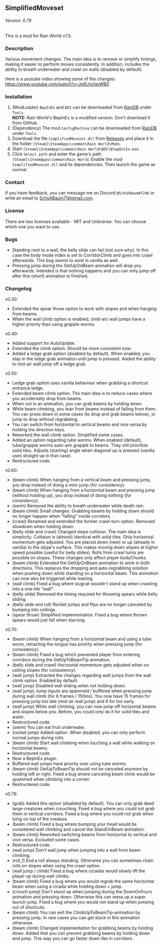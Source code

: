 ## SimplifiedMoveset
###### Version: 0.79

This is a mod for Rain World v1.5.

### Description
Various movement changes. The main idea is to remove or simplify timings, making it easier to perform moves consistently. In addition, includes the ability to breath underwater and crawl on walls (disabled by default).  
  
Here is a youtube video showing some of the changes: https://www.youtube.com/watch?v=Jp6UyUgoWB0

### Installation
1. (ModLoader) `BepInEx` and `BOI` can be downloaded from [RainDB](https://www.raindb.net/) under `Tools`.  
  **NOTE:** Rain World's BepInEx is a modified version. Don't download it from GitHub.  
2. (Dependency) The mod `ConfigMachine` can be downloaded from [RainDB](https://www.raindb.net/) under `Tools`.
3. Download the file  `SimplifiedMoveset.dll` from [Releases](https://github.com/SchuhBaum/SimplifiedMoveset/releases) and place it in the folder `[Steam]\SteamApps\common\Rain World\Mods`.  
4. Start `[Steam]\SteamApps\common\Rain World\BOI\BlepOutIn.exe`.  
5. Click `Select path` and enter the game's path `[Steam]\SteamApps\common\Rain World`. Enable the mod `SimplifiedMoveset.dll` and its dependencies. Then launch the game as normal. 

### Contact
If you have feedback, you can message me on Discord `@SchuhBaum#7246` or write an email to SchuhBaum71@gmail.com.  

### License  
There are two licenses available - MIT and Unlicense. You can choose which one you want to use.

### Bugs
- Standing next to a wall, the belly slide can fail (not sure why). In this case the body mode index is set to CorridorClimb and goes into crawl afterwards. This bug seems to exist in vanilla as well.
- Pressing jump during the GetUpOnBeam animation will drop you afterwards. Intended is that nothing happens and you can only jump off after this (short) animation is finished.

### Changelog
v0.30:
- Extended the spear throw option to work with slopes and when hanging from beams.
- When the wall climb option is enabled, (mid-air) wall jumps have a higher priority than using grapple worms.


v0.40:
- Added support for AutoUpdate.
- Extended the climb option. Should be more consistent now.
- Added a ledge grab option (disabled by default). When enabled, you stay in the ledge grab animation until jump is pressed. Added the ability to mid-air wall jump off a ledge grab.


v0.50:
- Ledge grab option uses vanilla behaviour when grabbing a shortcut entrance ledge.
- Extended beam climb option. The main idea is to reduce cases where you accidentally drop from beams.
- When not in an animation, you can grab beams by holding down.
- While beam climbing, you lean from beams instead of falling from them. You can press down in some cases (to drop and grab beams below), or jump to drop without regrabbing.
- You can switch from horizontal to vertical beams and vice versa by holding the direction keys.
- Reworked the wall climb option. Simplified some cases.
- Added an option regarding tube worms. When enabled (default), tube/grapple worms auto-aim grapple to beams. They still prioritize solid tiles. Adjusts (starting) angle when diagonal up is pressed (vanilla uses straight up in that case).
- Restructured code.


v0.60:
- (beam climb) When hanging from a vertical beam and pressing jump, you drop instead of doing a mini-jump (for consistency).
- (beam climb) When hanging from a horizontal beam and pressing jump (without holding up), you drop instead of doing nothing (for consistency).
- (swim) Removed the ability to breath underwater while death rain.
- (beam climb) Small changes. Grabbing beams by holding down should no longer happen when "falling" inside corridors.
- (crawl) Renamed and extended the former crawl-turn option. Removed slowdown when holding down.
- (belly slide and crawl) Changed slope collision. The main idea is simplicity. Collision is (almost) identical with solid tiles. Only horizontal momentum gets adjusted. You are placed down (new) or up (already in vanilla) to the slope's surface. This makes moving down slopes at higher speed possible (useful for belly slides). Rolls from crawl turns are possible on slopes. These changes only affect player bodyChunks.
- (beam climb) Extended the GetUpOnBeam animation to work in both directions. This replaces the dropping and auto-regrabbing solution when pushing down while standing on a horizontal beam. This animation can now also be triggered while leaning.
- (wall climb) Fixed a bug where slugcat wouldn't stand up when crawling into a one-tile "wall".
- (belly slide) Removed the timing required for throwing spears while belly sliding.
- (belly slide and roll) Rocket jumps and flips are no longer canceled by bumping into ceilings.
- (spear throw) Simplified implementation. Fixed a bug where thrown spears would just fall when starving.


v0.70:
- (beam climb) When hanging from a horizontal beam and using a tube worm, retracting the tongue has priority when pressing jump (for consistency).
- (beam climb) Fixed a bug which prevented player from entering corridors during the GetUpToBeamTip animation.
- (belly slide and crawl) Horizontal momentum gets adjusted when on ceiling slopes (for consistency).
- (wall jump) Extracted the changes regarding wall jumps from the wall climb option. Enabled by default.
- (wall jump) Disabled wall sliding when not holding down.
- (wall jump) Jump inputs are spammed / buffered when pressing jump during wall climb (for 6 frames / 150ms). You now have 15 frames for pressing jump too late (mid-air wall jump) and 6 for too early.
- (wall jump) While wall climbing, you can now jump off horizontal beams and slopes below you. Before, you could only do it for solid tiles and water.
- Restructured code.
- (swim) You can eat fruit underwater.
- (rocket jump) Added option. When disabled, you can only perform normal jumps during rolls.
- (beam climb) Start wall climbing when touching a wall while walking on horizontal beams.
- Restructured code.
- Now a BepInEx plugin.
- Buffered wall jumps have priority over using tube worms.
- (beam climb) GetUpToBeamTip should not be canceled anymore by holding left or right. Fixed a bug where canceling beam climb would be spammed when climbing into a corner.
- Restructered code.


v0.79:
- (grab) Added this option (disabled by default). You can only grab dead large creatures when crouching. Fixed a bug where you could not grab them in vertical corridors. Fixed a bug where you could not grab when lying on top of the creature.
- (beam climb) Fixed a bug where bumping your head would be considered wall climbing and cancel the StandOnBeam animation.
- (beam climb) Reworked switching beams from horizontal to vertical and vice versa. Excluded some cases.
- Restructured code.
- (wall jump) Don't wall jump when jumping into a wall from beam climbing.
- (roll_1) End a roll always standing. Otherwise you can sometimes chain rolls on slopes when using the crawl option.
- (wall jump / climb) Fixed a bug where cicadas would slowly lift the player up during wall climbs.
- (beam climb) Fixed a bug where you would regrab the same horizontal beam when using a cicada while holding down + jump.
- (crouch jump) Don't stand up when jumping during the DownOnFours animation and pressing down. Otherwise this can mess up a super launch jump. Fixed a bug where you would not stand up when jumping out of shortcuts.
- (beam climb) You can exit the ClimbUpToBeamTip-animation by pressing jump. In rare cases you can get stuck in this animation otherwise.
- (beam climb) Changed implementation for grabbing beams by holding down. Added that you can prevent grabbing beams by holding down and jump. This way you can go faster down like in corridors.